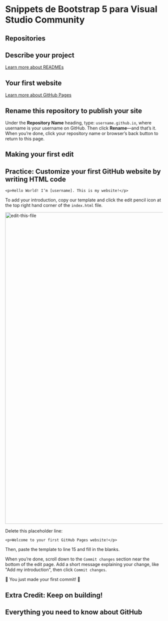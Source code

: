 # Snippets de Bootstrap 5 para Visual Studio Community

## Repositories

## Describe your project

[Learn more about READMEs](https://help.github.com/en/articles/about-readmes)

## Your first website

[Learn more about GitHub Pages](https://pages.github.com/)

## Rename this repository to publish your site

Under the **Repository Name** heading, type: `username.github.io`, where username is your username on GitHub. Then click **Rename**—and that’s it. When you’re done, click your repository name or browser’s back button to return to this page.

## Making your first edit

## Practice: Customize your first GitHub website by writing HTML code

```
<p>Hello World! I’m [username]. This is my website!</p>
```

To add your introduction, copy our template and click the edit pencil icon at the top right hand corner of the `index.html` file.

<img width="997" alt="edit-this-file" src="https://user-images.githubusercontent.com/18093541/63131820-0794d880-bf8d-11e9-8b3d-c096355e9389.png">


Delete this placeholder line:

```
<p>Welcome to your first GitHub Pages website!</p>
```

Then, paste the template to line 15 and fill in the blanks.

When you’re done, scroll down to the `Commit changes` section near the bottom of the edit page. Add a short message explaining your change, like "Add my introduction", then click `Commit changes`.

:tada: You just made your first commit! :tada:

## Extra Credit: Keep on building!

## Everything you need to know about GitHub

